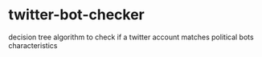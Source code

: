 # twitter-bot-checker
decision tree algorithm to check if a twitter account matches political bots characteristics
